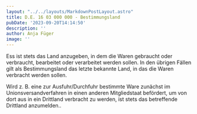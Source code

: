```yaml
---
layout: "../../layouts/MarkdownPostLayout.astro"
title: D.E. 16 03 000 000 - Bestimmungsland
pubDate: '2023-09-20T14:14:50'
description: ''
author: Anja Füger
image: ''
---
```


Ess ist stets das Land anzugeben, in dem die Waren gebraucht oder verbraucht, bearbeitet oder verarbeitet werden sollen. In den übrigen Fällen gilt als Bestimmungsland das letzte bekannte Land, in das die Waren verbracht werden sollen.

Wird z. B. eine zur Ausfuhr/Durchfuhr bestimmte Ware zunächst im Unionsversandverfahren in einen anderen Mitgliedstaat befördert, um von dort aus in ein Drittland verbracht zu werden, ist stets das betreffende Drittland anzumelden..